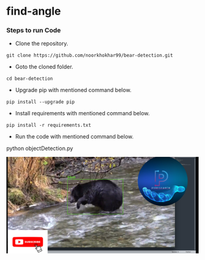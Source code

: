 # find-angle



### Steps to run Code
- Clone the repository.
```
git clone https://github.com/noorkhokhar99/bear-detection.git
```
- Goto the cloned folder.
```
cd bear-detection

```
- Upgrade pip with mentioned command below.
```
pip install --upgrade pip
```
- Install requirements with mentioned command below.
```
pip install -r requirements.txt
```
- Run the code with mentioned command below.

python objectDetection.py

 


<p align="center">
<img src="https://github.com/noorkhokhar99/bear-detection/blob/main/Screen%20Shot%202022-12-29%20at%202.25.58%20pm.png">
</p>
